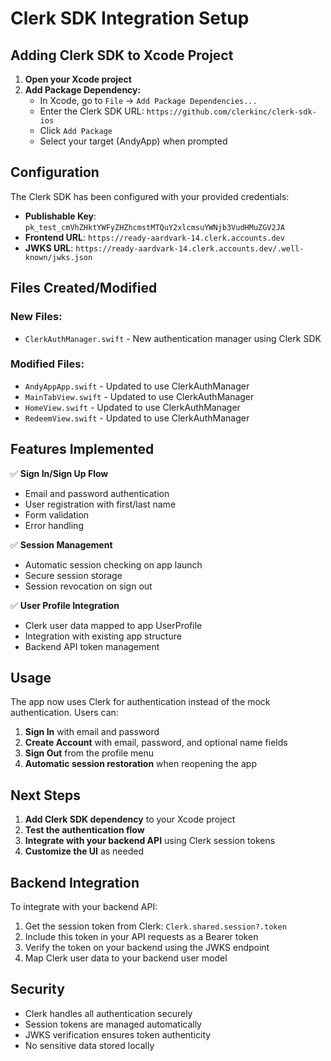 # Clerk SDK Integration Setup

## Adding Clerk SDK to Xcode Project

1. **Open your Xcode project**
2. **Add Package Dependency:**
   - In Xcode, go to `File` → `Add Package Dependencies...`
   - Enter the Clerk SDK URL: `https://github.com/clerkinc/clerk-sdk-ios`
   - Click `Add Package`
   - Select your target (AndyApp) when prompted

## Configuration

The Clerk SDK has been configured with your provided credentials:

- **Publishable Key**: `pk_test_cmVhZHktYWFyZHZhcmstMTQuY2xlcmsuYWNjb3VudHMuZGV2JA`
- **Frontend URL**: `https://ready-aardvark-14.clerk.accounts.dev`
- **JWKS URL**: `https://ready-aardvark-14.clerk.accounts.dev/.well-known/jwks.json`

## Files Created/Modified

### New Files:
- `ClerkAuthManager.swift` - New authentication manager using Clerk SDK

### Modified Files:
- `AndyAppApp.swift` - Updated to use ClerkAuthManager
- `MainTabView.swift` - Updated to use ClerkAuthManager
- `HomeView.swift` - Updated to use ClerkAuthManager
- `RedeemView.swift` - Updated to use ClerkAuthManager

## Features Implemented

✅ **Sign In/Sign Up Flow**
- Email and password authentication
- User registration with first/last name
- Form validation
- Error handling

✅ **Session Management**
- Automatic session checking on app launch
- Secure session storage
- Session revocation on sign out

✅ **User Profile Integration**
- Clerk user data mapped to app UserProfile
- Integration with existing app structure
- Backend API token management

## Usage

The app now uses Clerk for authentication instead of the mock authentication. Users can:

1. **Sign In** with email and password
2. **Create Account** with email, password, and optional name fields
3. **Sign Out** from the profile menu
4. **Automatic session restoration** when reopening the app

## Next Steps

1. **Add Clerk SDK dependency** to your Xcode project
2. **Test the authentication flow**
3. **Integrate with your backend API** using Clerk session tokens
4. **Customize the UI** as needed

## Backend Integration

To integrate with your backend API:

1. Get the session token from Clerk: `Clerk.shared.session?.token`
2. Include this token in your API requests as a Bearer token
3. Verify the token on your backend using the JWKS endpoint
4. Map Clerk user data to your backend user model

## Security

- Clerk handles all authentication securely
- Session tokens are managed automatically
- JWKS verification ensures token authenticity
- No sensitive data stored locally
